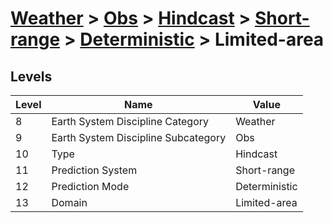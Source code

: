# [Weather](../../../../..) > [Obs](../../../..) > [Hindcast](../../..) > [Short-range](../..) > [Deterministic](..) > Limited-area

## Levels

| Level | Name | Value |
|-----|-----|-----|
| 8 | Earth System Discipline Category | Weather |
| 9 | Earth System Discipline Subcategory | Obs |
| 10 | Type | Hindcast |
| 11 | Prediction System | Short-range |
| 12 | Prediction Mode | Deterministic |
| 13 | Domain | Limited-area |
